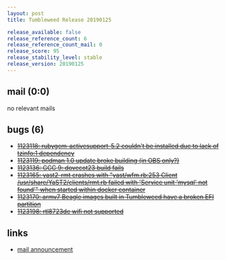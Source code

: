 ```yaml
---
layout: post
title: Tumbleweed Release 20190125

release_available: false
release_reference_count: 6
release_reference_count_mail: 0
release_score: 95
release_stability_level: stable
release_version: 20190125
---
```


## mail (0:0)

no relevant mails

## bugs (6)

<!--more-->

- ~~[1123118: rubygem-activesupport-5.2 couldn't be installed due to lack of tzinfo:1 dependency](https://bugzilla.opensuse.org/show_bug.cgi?id=1123118)~~
- ~~[1123119: podman 1.0 update broke building (in OBS only?)](https://bugzilla.opensuse.org/show_bug.cgi?id=1123119)~~
- ~~[1123136: GCC 9: dovecot23 build fails](https://bugzilla.opensuse.org/show_bug.cgi?id=1123136)~~
- ~~[1123165: yast2-rmt crashes with "yast/wfm.rb:253 Client /usr/share/YaST2/clients/rmt.rb failed with 'Service unit 'mysql' not found'" when started within docker container](https://bugzilla.opensuse.org/show_bug.cgi?id=1123165)~~
- ~~[1123170: armv7 Beagle images built in Tumbleweed have a broken EFI partition](https://bugzilla.opensuse.org/show_bug.cgi?id=1123170)~~
- ~~[1123198: rtl8723de wifi not supported](https://bugzilla.opensuse.org/show_bug.cgi?id=1123198)~~



## links

- [mail announcement](https://lists.opensuse.org/opensuse-factory/2019-01/msg00477.html)
